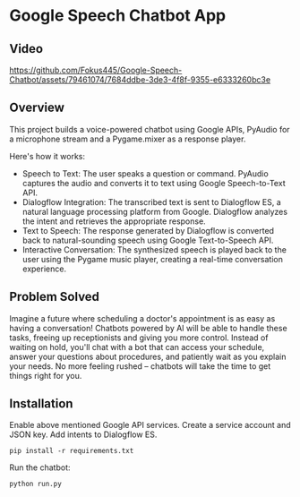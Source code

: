 # Google Speech Chatbot App

## Video

https://github.com/Fokus445/Google-Speech-Chatbot/assets/79461074/7684ddbe-3de3-4f8f-9355-e6333260bc3e

## Overview

This project builds a voice-powered chatbot using Google APIs, PyAudio for a microphone stream and a Pygame.mixer as a response player.

Here's how it works:

* Speech to Text: The user speaks a question or command. PyAudio captures the audio and converts it to text using Google Speech-to-Text API.
* Dialogflow Integration: The transcribed text is sent to Dialogflow ES, a natural language processing platform from Google. Dialogflow analyzes the intent and retrieves the appropriate response.
* Text to Speech: The response generated by Dialogflow is converted back to natural-sounding speech using Google Text-to-Speech API.
* Interactive Conversation: The synthesized speech is played back to the user using the Pygame music player, creating a real-time conversation experience.

## Problem Solved

Imagine a future where scheduling a doctor's appointment is as easy as having a conversation! Chatbots powered by AI will be able to handle these tasks, freeing up receptionists and giving you more control. Instead of waiting on hold, you'll chat with a bot that can access your schedule, answer your questions about procedures, and patiently wait as you explain your needs. No more feeling rushed – chatbots will take the time to get things right for you.

## Installation

Enable above mentioned Google API services. Create a service account and JSON key. Add intents to Dialogflow ES.

    pip install -r requirements.txt

Run the chatbot:

    python run.py

